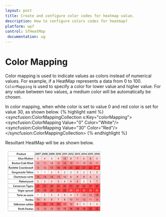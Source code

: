 ```yaml
---
layout: post
title: Create and configure color codes for heatmap value. 
description: How to configure colors codes for heatmap?
platform: wpf
control: SfHeatMap
 documentation: ug
---
```


# Color Mapping
Color mapping is used to indicate values as colors instead of numerical values. For example, if a HeatMap represents a data from 0 to 100. `ColorMapping` is used to specify a color for lower value and higher value. For any value between two values, a medium color will be automatically be chosen. 

In color mapping, when white color is set to value 0 and red color is set for value 30, as shown below.
{% highlight xaml %}
<syncfusion:ColorMappingCollection x:Key="colorMapping">
	<syncfusion:ColorMapping Value="0" Color="White"/>
	<syncfusion:ColorMapping Value="30" Color="Red"/>
</syncfusion:ColorMappingCollection>
{% endhighlight %}

Resultant HeatMap will be as shown below.

![](Images/ColorMapping.png)
